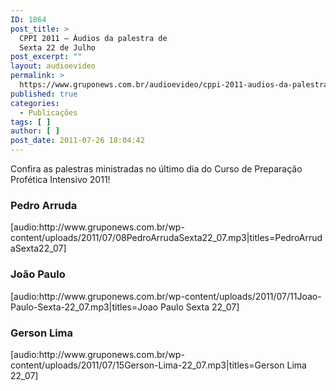 ```yaml
---
ID: 1864
post_title: >
  CPPI 2011 – Áudios da palestra de
  Sexta 22 de Julho
post_excerpt: ""
layout: audioevideo
permalink: >
  https://www.gruponews.com.br/audioevideo/cppi-2011-audios-da-palestra-de-sexta-22-de-julho
published: true
categories:
  - Publicações
tags: [ ]
author: [ ]
post_date: 2011-07-26 18:04:42
---
```

Confira as palestras ministradas no último dia do Curso de Preparação Profética Intensivo 2011!
<h3>Pedro Arruda</h3>
[audio:http://www.gruponews.com.br/wp-content/uploads/2011/07/08PedroArrudaSexta22_07.mp3|titles=PedroArrudaSexta22_07]
<h3>João Paulo</h3>
[audio:http://www.gruponews.com.br/wp-content/uploads/2011/07/11Joao-Paulo-Sexta-22_07.mp3|titles=Joao Paulo Sexta 22_07]
<h3>Gerson Lima</h3>
[audio:http://www.gruponews.com.br/wp-content/uploads/2011/07/15Gerson-Lima-22_07.mp3|titles=Gerson Lima 22_07]